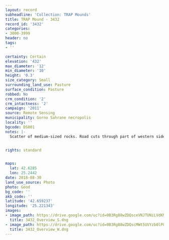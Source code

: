 ```yaml
---
layout: record
subheadline: 'Collection: TRAP Mounds'
title: TRAP Mound - 3432
record_id: '3432'
categories:
- 3000-3999
header: no
tags:
- ''

certainty: Certain
elevation: '432'
max_diameter: '12'
min_diameter: '10'
height: '0.3'
size_category: Small
surrounding_land_use: Pasture
surface_condition: Pasture
robbed: No
crm_condition: '2'
crm_intactness: '2'
campaign: '2011'
source: Remote Sensing
municipality: Gorno Sahrane necropolis
locality: ''
bgcode: DS001
notes: |-
  Scatter of medium-sized rocks. Road cuts through part of western side. No obvious robbers' trench's.


rights: standard


maps:
  lat: 42.6285
  lon: 25.2442
date: 2018-08-30
land_use_source: Photo
photo: Good
bg_code: ''
akb_code: ''
latitude: '42.659237'
longitude: '25.221343'
images:
- image_path: https://drive.google.com/uc?id=0B3Rg88wZDQsceVNJTUNiLVdKMEU
  title: 3432_Overview_S.dng
- image_path: https://drive.google.com/uc?id=0B3Rg88wZDQscMWt5UVYzb0lPQ0E
  title: 3432_Overview_W.dng
---
```

